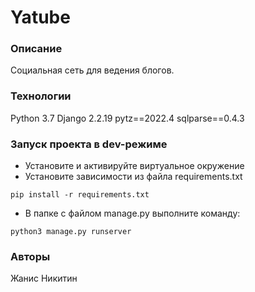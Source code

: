# Yatube
### Описание
Социальная сеть для ведения блогов.
### Технологии
Python 3.7
Django 2.2.19
pytz==2022.4
sqlparse==0.4.3
### Запуск проекта в dev-режиме
- Установите и активируйте виртуальное окружение
- Установите зависимости из файла requirements.txt
```
pip install -r requirements.txt
``` 
- В папке с файлом manage.py выполните команду:
```
python3 manage.py runserver
```
### Авторы
Жанис Никитин